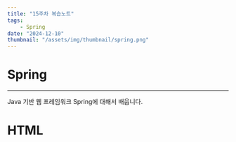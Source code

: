```yaml
---
title: "15주차 복습노트"
tags:
    - Spring
date: "2024-12-10"
thumbnail: "/assets/img/thumbnail/spring.png"
---
```


# Spring
---
Java 기반 웹 프레임워크 Spring에 대해서 배웁니다.


# HTML


#